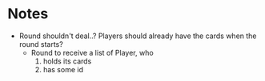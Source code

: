 # Notes

- Round shouldn't deal..? Players should already have the cards when the round starts?
  - Round to receive a list of Player, who
    1. holds its cards
    2. has some id
